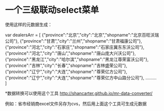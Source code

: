 # 一个三级联动select菜单

使用这样的元数据生成：

var dealersArr = [
    {"province":"北京","city":"北京","shopname":"北京百旺沃瑞公司"},
    {"province":"甘肃","city":"兰州","shopname":"甘肃福康公司"},
    {"province":"河北","city":"石家庄","shopname":"石家庄冀东东沃公司"},
    {"province":"河北","city":"唐山","shopname":"唐山庞大兴沃公司"},
    {"province":"黑龙江","city":"哈尔滨","shopname":"黑龙江尊荣富沃公司"},
    {"province":"吉林","city":"长春","shopname":"吉林盛荣公司"},
    {"province":"辽宁","city":"大连","shopname":"尊荣亿方公司"},
    {"province":"辽宁","city":"大连","shopname":"尊荣亿方中山路分公司"},
    .........
]

*数据转换可以使用这个工具 http://shancarter.github.io/mr-data-converter/

例如：省市经销商excel文件另存为cvs，然后用上面这个工具可生成元数据
